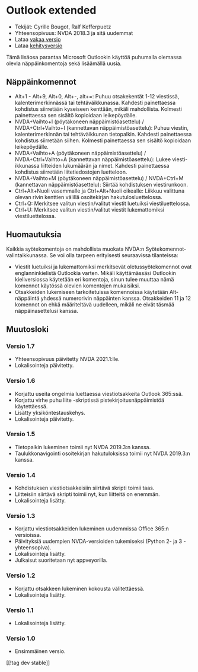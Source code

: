 # Outlook extended #

* Tekijät: Cyrille Bougot, Ralf Kefferpuetz
* Yhteensopivuus: NVDA 2018.3 ja sitä uudemmat
* Lataa [vakaa versio][1]
* Lataa [kehitysversio][2]

Tämä lisäosa parantaa Microsoft Outlookin käyttöä puhumalla olemassa olevia
näppäinkomentoja sekä lisäämällä uusia.

## Näppäinkomennot

* Alt+1 - Alt+9, Alt+0, Alt+-, alt+=: Puhuu otsakekentät 1-12 viestissä,
  kalenterimerkinnässä tai tehtäväikkunassa. Kahdesti painettaessa kohdistus
  siirretään kyseiseen kenttään, mikäli mahdollista. Kolmesti painettaessa
  sen sisältö kopioidaan leikepöydälle.
* NVDA+Vaihto+I (pöytäkoneen näppäimistöasettelu) / NVDA+Ctrl+Vaihto+I
  (kannettavan näppäimistöasettelu): Puhuu viestin, kalenterimerkinnän tai
  tehtäväikkunan tietopalkin. Kahdesti painettaessa kohdistus siirretään
  siihen. Kolmesti painettaessa sen sisältö kopioidaan leikepöydälle.
* NVDA+Vaihto+A (pöytäkoneen näppäimistöasettelu) / NVDA+Ctrl+Vaihto+A
  (kannettavan näppäimistöasettelu): Lukee viesti-ikkunassa liitteiden
  lukumäärän ja nimet. Kahdesti painettaessa kohdistus siirretään
  liitetiedostojen luetteloon.
* NVDA+Vaihto+M (pöytäkoneen näppäimistöasettelu) / NVDA+Ctrl+M (kannettavan
  näppäimistöasettelu): Siirtää kohdistuksen viestirunkoon.
* Ctrl+Alt+Nuoli vasemmalle ja Ctrl+Alt+Nuoli oikealle: Liikkuu valittuna
  olevan rivin kenttien välillä osoitekirjan hakutulosluettelossa.
* Ctrl+Q: Merkitsee valitun viestin/valitut viestit luetuiksi
  viestiluettelossa.
* Ctrl+U: Merkitsee valitun viestin/valitut viestit lukemattomiksi
  viestiluettelossa.

## Huomautuksia

Kaikkia syötekomentoja on mahdollista muokata NVDA:n
Syötekomennot-valintaikkunassa. Se voi olla tarpeen erityisesti seuraavissa
tilanteissa:

* Viestit luetuiksi ja lukemattomiksi merkitsevät oletussyötekomennot ovat
  englanninkielistä Outlookia varten. Mikäli käyttämässäsi Outlookin
  kieliversiossa käytetään eri komentoja, sinun tulee muuttaa nämä komennot
  käytössä olevien komentojen mukaisiksi.
* Otsakkeiden lukemiseen tarkoitetuissa komennoissa käytetään Alt-näppäintä
  yhdessä numerorivin näppäinten kanssa. Otsakkeiden 11 ja 12 komennot on
  ehkä määriteltävä uudelleen, mikäli ne eivät täsmää näppäinasettelusi
  kanssa.

## Muutosloki

### Versio 1.7

* Yhteensopivuus päivitetty NVDA 2021.1:lle.
* Lokalisointeja päivitetty.

### Versio 1.6

* Korjattu useita ongelmia luettaessa viestiotsakkeita Outlook 365:ssä.
* Korjattu virhe  puhu liite -skriptissä pistekirjoitusnäppäimistöä
  käytettäessä.
* Lisätty yksiköntestauskehys.
* Lokalisointeja päivitetty.

### Versio 1.5

* Tietopalkin lukeminen toimii nyt NVDA 2019.3:n kanssa.
* Taulukkonavigointi osoitekirjan hakutuloksissa toimii nyt NVDA 2019.3:n
  kanssa.

### Versio 1.4

* Kohdistuksen viestiotsakkeisiin siirtävä skripti toimii taas.
* Liitteisiin siirtävä skripti toimii nyt, kun liitteitä on enemmän.
* Lokalisointeja lisätty.

### Versio 1.3

* Korjattu viestiotsakkeiden lukeminen uudemmissa Office 365:n versioissa.
* Päivityksiä uudempien NVDA-versioiden tukemiseksi (Python 2- ja 3
  -yhteensopiva).
* Lokalisointeja lisätty.
* Julkaisut suoritetaan nyt appveyorilla.

### Versio 1.2

* Korjattu otsakkeen lukeminen kokousta välitettäessä.
* Lokalisointeja lisätty.

### Versio 1.1

* Lokalisointeja lisätty.

### Versio 1.0

* Ensimmäinen versio.

[[!tag dev stable]]

[1]: https://addons.nvda-project.org/files/get.php?file=outlookextended

[2]: https://addons.nvda-project.org/files/get.php?file=outlookextended-dev
